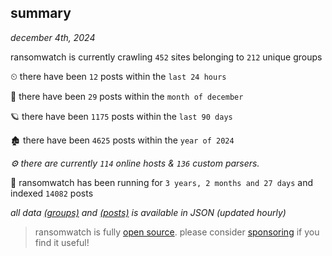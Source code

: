 
## summary
_december 4th, 2024_

ransomwatch is currently crawling `452` sites belonging to `212` unique groups

⏲ there have been `12` posts within the `last 24 hours`

🦈 there have been `29` posts within the `month of december`

🪐 there have been `1175` posts within the `last 90 days`

🏚 there have been `4625` posts within the `year of 2024`

_⚙️ there are currently `114` online hosts & `136` custom parsers._

🦕 ransomwatch has been running for `3 years, 2 months and 27 days` and indexed `14082` posts

_all data  [(groups)](http://ransomwhat.telemetry.ltd/groups) and [(posts)](http://ransomwhat.telemetry.ltd/posts) is available in JSON (updated hourly)_

> ransomwatch is fully [open source](https://github.com/joshhighet/ransomwatch#ransomwatch--). please consider [sponsoring](https://github.com/sponsors/joshhighet) if you find it useful!
